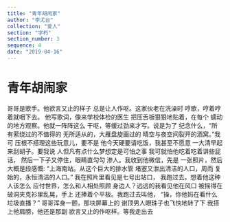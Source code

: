 ```yaml
---
title: "青年胡闹家"
author: "李尤台"
collection: "爱人"
section: "学朽"
section_number: 3
sequence: 4
date: "2019-04-16"
---
```


# 青年胡闹家

哥哥是歌手。他欲言又止的样子
总是让人作呕。这家伙老在洗澡时
哼歌，哼着哼着就咽下去。
他写歌词，像来学校体检的医生
把压舌板狠狠地贴着，在每个
蠕动的地方观察。他就一阵阵这么
干呕，等缓过劲来才写。说是为了
纪念什么，“所有萦绕过的不值得的
无所适从的，大雁盘旋画过的
晴空与夜空间裂开的酒窝。”我可
压根不搭理这些玩意儿，要不是
他今天硬要请吃饭，我甚至不愿意
一大清早起来刮胡子。要我说
人但凡有点什么梦想定是可怕之事
我可就怕他吃着吃着讲些屁话，
然后一下子又停住，眼睛直勾勾
渗人。我收到他微信，先是
一张照片，然后大概是段感慨:
“上海南站。从这个巨大的排水管
堵塞又泄出清洁的人口，周而
复始的，永恒清洁的人口。”
我在照片里看见是七号出站口，
我跑过去。想着他这种人该怎么
应付世界，怎么和人相处照顾
身边人？远远的我看见他在风口
被摇得在破洞夹克衫里乱晃，手上
还捧着个平板。我跑过去叫他，
“操，你他妈在看什么垃圾直播？”
哥哥浑身一颤，那块屏幕上的
谢顶男人眼珠子也飞快地转了下
我搭上他肩膀，他还是那副
欲言又止的作呕样。等我走出去
